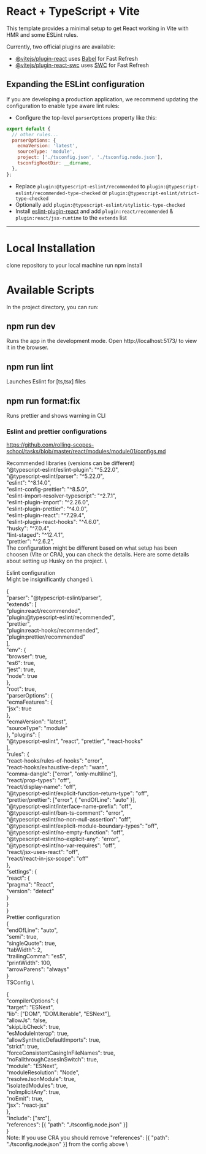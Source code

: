 # React + TypeScript + Vite

This template provides a minimal setup to get React working in Vite with HMR and some ESLint rules.

Currently, two official plugins are available:

- [@vitejs/plugin-react](https://github.com/vitejs/vite-plugin-react/blob/main/packages/plugin-react/README.md) uses [Babel](https://babeljs.io/) for Fast Refresh
- [@vitejs/plugin-react-swc](https://github.com/vitejs/vite-plugin-react-swc) uses [SWC](https://swc.rs/) for Fast Refresh

## Expanding the ESLint configuration

If you are developing a production application, we recommend updating the configuration to enable type aware lint rules:

- Configure the top-level `parserOptions` property like this:

```js
export default {
  // other rules...
  parserOptions: {
    ecmaVersion: 'latest',
    sourceType: 'module',
    project: ['./tsconfig.json', './tsconfig.node.json'],
    tsconfigRootDir: __dirname,
  },
};
```

- Replace `plugin:@typescript-eslint/recommended` to `plugin:@typescript-eslint/recommended-type-checked` or `plugin:@typescript-eslint/strict-type-checked`
- Optionally add `plugin:@typescript-eslint/stylistic-type-checked`
- Install [eslint-plugin-react](https://github.com/jsx-eslint/eslint-plugin-react) and add `plugin:react/recommended` & `plugin:react/jsx-runtime` to the `extends` list

---

# Local Installation

clone repository to your local machine
run npm install

# Available Scripts

In the project directory, you can run:

## npm run dev

Runs the app in the development mode.
Open http://localhost:5173/ to view it in the browser.

## npm run lint

Launches Eslint for [ts,tsx] files

## npm run format:fix

Runs prettier and shows warning in CLI

### Eslint and prettier configurations

https://github.com/rolling-scopes-school/tasks/blob/master/react/modules/module01/configs.md

Recommended libraries (versions can be different) \
"@typescript-eslint/eslint-plugin": "^5.22.0", \
"@typescript-eslint/parser": "^5.22.0", \
"eslint": "^8.14.0", \
"eslint-config-prettier": "^8.5.0", \
"eslint-import-resolver-typescript": "^2.7.1", \
"eslint-plugin-import": "^2.26.0", \
"eslint-plugin-prettier": "^4.0.0", \
"eslint-plugin-react": "^7.29.4", \
"eslint-plugin-react-hooks": "^4.6.0", \
"husky": "^7.0.4", \
"lint-staged": "^12.4.1", \
"prettier": "^2.6.2", \
The configuration might be different based on what setup has been choosen (Vite or CRA), you can check the details. Here are some details about setting up Husky on the project. \

Eslint configuration \
Might be insignificantly changed \

{ \
"parser": "@typescript-eslint/parser", \
"extends": [ \
"plugin:react/recommended", \
"plugin:@typescript-eslint/recommended", \
"prettier", \
"plugin:react-hooks/recommended", \
"plugin:prettier/recommended" \
], \
"env": { \
"browser": true, \
"es6": true, \
"jest": true, \
"node": true \
}, \
"root": true, \
"parserOptions": { \
"ecmaFeatures": { \
"jsx": true \
}, \
"ecmaVersion": "latest", \
"sourceType": "module" \
},
"plugins": [ \
"@typescript-eslint", "react", "prettier", "react-hooks" \
], \
"rules": { \
"react-hooks/rules-of-hooks": "error", \
"react-hooks/exhaustive-deps": "warn", \
"comma-dangle": ["error", "only-multiline"], \
"react/prop-types": "off", \
"react/display-name": "off", \
"@typescript-eslint/explicit-function-return-type": "off", \
"prettier/prettier": ["error", { "endOfLine": "auto" }], \
"@typescript-eslint/interface-name-prefix": "off", \
"@typescript-eslint/ban-ts-comment": "error", \
"@typescript-eslint/no-non-null-assertion": "off", \
"@typescript-eslint/explicit-module-boundary-types": "off", \
"@typescript-eslint/no-empty-function": "off", \
"@typescript-eslint/no-explicit-any": "error", \
"@typescript-eslint/no-var-requires": "off", \
"react/jsx-uses-react": "off", \
"react/react-in-jsx-scope": "off" \
}, \
"settings": { \
"react": { \
"pragma": "React", \
"version": "detect" \
} \
} \
} \
Prettier configuration \
{ \
"endOfLine": "auto", \
"semi": true, \
"singleQuote": true, \
"tabWidth": 2, \
"trailingComma": "es5", \
"printWidth": 100, \
"arrowParens": "always" \
} \
TSConfig \

{ \
"compilerOptions": { \
"target": "ESNext", \
"lib": ["DOM", "DOM.Iterable", "ESNext"], \
"allowJs": false, \
"skipLibCheck": true, \
"esModuleInterop": true, \
"allowSyntheticDefaultImports": true, \
"strict": true, \
"forceConsistentCasingInFileNames": true, \
"noFallthroughCasesInSwitch": true, \
"module": "ESNext", \
"moduleResolution": "Node", \
"resolveJsonModule": true, \
"isolatedModules": true, \
"noImplicitAny": true, \
"noEmit": true, \
"jsx": "react-jsx" \
}, \
"include": ["src"], \
"references": [{ "path": "./tsconfig.node.json" }] \
} \
Note: If you use CRA you should remove "references": [{ "path": "./tsconfig.node.json" }] from the config above \
